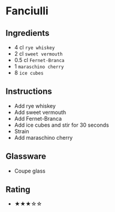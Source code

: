# Fanciulli

## Ingredients
- 4 cl `rye whiskey`
- 2 cl `sweet vermouth`
- 0.5 cl `Fernet-Branca`
- 1 `maraschino cherry`
- 8 `ice cubes`

## Instructions
- Add rye whiskey
- Add sweet vermouth
- Add Fernet-Branca
- Add ice cubes and stir for 30 seconds
- Strain
- Add maraschino cherry

## Glassware
- Coupe glass

## Rating
- ★★★☆☆